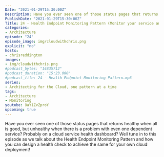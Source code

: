 ```yaml
---
Date: "2021-01-29T15:30:00Z"
Description: Have you ever seen one of those status pages that returns healthy when all is good, but unhealthy when there is a problem with even one dependent service? Probably on a cloud service health dashboard? Well tune in to this episode as we talk about the Health Endpoint Monitoring Pattern and how you can design a health check to achieve the same for your own  cloud deployment!
PublishDate: "2021-01-29T15:30:00Z"
Title: 24 - Health Endpoint Monitoring Pattern (Monitor your service and its dependencies!)
categories:
- Architecture
episode: "24"
episode_image: img/cloudwithchris.png
explicit: "no"
hosts:
- chrisreddington
images:
- img/cloudwithchris.png
#podcast_bytes: "14835712"
#podcast_duration: "15:23.000"
#podcast_file: 24 - Health Endpoint Monitoring Pattern.mp3
series:
- Architecting for the Cloud, one pattern at a time
tags:
- Architecture
- Monitoring
youtube: 8aY1ZvZproY
upcoming: true
---
```

Have you ever seen one of those status pages that returns healthy when all is good, but unhealthy when there is a problem with even one dependent service? Probably on a cloud service health dashboard? Well tune in to this episode as we talk about the Health Endpoint Monitoring Pattern and how you can design a health check to achieve the same for your own  cloud deployment!